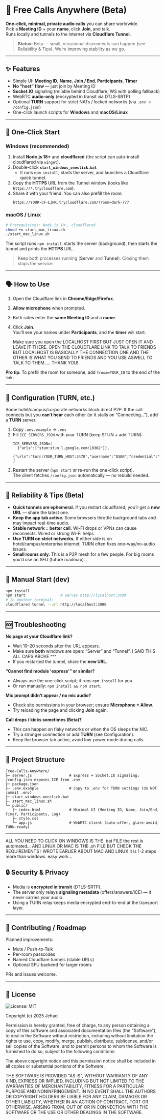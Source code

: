 # 🖤 Free Calls Anywhere (Beta)

**One-click, minimal, private audio calls** you can share worldwide.  
Pick a **Meeting ID** + your **name**, click **Join**, and talk.  
Runs locally and tunnels to the internet via **Cloudflare Tunnel**.

> **Status:** Beta — small, occasional disconnects can happen (see Reliability & Tips). We’re improving stability as we go.

---

## ✨ Features
- Simple UI: **Meeting ID**, **Name**, **Join / End**, **Participants**, **Timer**
- **No “host” flow** — just join by Meeting ID
- **Socket.IO** signaling (reliable behind Cloudflare; WS with polling fallback)
- WebRTC **audio-only** (encrypted in transit via DTLS-SRTP)
- Optional **TURN** support for strict NATs / locked networks (via `.env` → `/config.json`)
- One-click launch scripts for **Windows** and **macOS/Linux**

---

## 🚀 One-Click Start

### Windows (recommended)
1. Install **Node.js 18+** and **cloudflared** (the script can auto-install cloudflared via `winget`).
2. Double-click **`start_windows_oneclick.bat`**
   - It runs `npm install`, starts the server, and launches a Cloudflare quick tunnel.
3. Copy the **HTTPS** URL from the Tunnel window (looks like `https://*.trycloudflare.com`).
4. Share it with your friend. You can also prefill the room:
   ```
   https://YOUR-CF-LINK.trycloudflare.com/?room=dark-777
   ```

### macOS / Linux
```bash
# Prerequisites: Node.js 18+, cloudflared
chmod +x start_mac_linux.sh
./start_mac_linux.sh
```
The script runs `npm install`, starts the server (background), then starts the tunnel and prints the **HTTPS** URL.

> Keep both processes running (**Server** and **Tunnel**). Closing them stops the service.

---

## 🗣️ How to Use
1. Open the Cloudflare link in **Chrome/Edge/Firefox**.
2. **Allow microphone** when prompted.
3. Both sides enter the **same Meeting ID** and a **name**.
4. Click **Join**.  
   You’ll see your names under **Participants**, and the **timer** will start.

   Make sure you open the LOCALHOST FIRST BUT JUST OPEN IT AND LEAVE IT THERE. OPEN THE CLOUDFLARE LINK TO TALK TO FRIENDS BUT LOCALHOST IS BASICALLY THE CONNECTION ONE AND THE OTHER IS WHAT YOU SEND TO FRIENDS AND YOU USE ASWELL TO TALK TO THEM..... THANK YOU!

**Pro tip:** To prefill the room for someone, add `?room=YOUR_ID` to the end of the link.

---

## 🔧 Configuration (TURN, etc.)

Some hotel/campus/corporate networks block direct P2P. If the call connects but you **can’t hear** each other (or it stalls on “Connecting…”), add a **TURN** server.

1. Copy `.env.example` → `.env`
2. Fill `ICE_SERVERS_JSON` with your TURN (keep STUN + add TURN):
   ```dotenv
   ICE_SERVERS_JSON=[
     {"urls":["stun:stun.l.google.com:19302"]},
     {"urls":"turn:YOUR_TURN_HOST:3478","username":"USER","credential":"PASS"}
   ]
   ```
3. Restart the server (`npm start` or re-run the one-click script).  
   The client fetches `/config.json` automatically — no rebuild needed.

---

## 🧪 Reliability & Tips (Beta)

- **Quick tunnels are ephemeral.** If you restart cloudflared, you’ll get a **new URL** — share the latest one.
- **Keep the app tab active.** Some browsers throttle background tabs and may impact real-time audio.
- **Stable network = better call.** Wi-Fi drops or VPNs can cause reconnects. Wired or strong Wi-Fi helps.
- **Use TURN on strict networks.** If either side is on hotel/campus/enterprise internet, TURN often fixes one-way/no-audio issues.
- **Small rooms only.** This is a P2P mesh for a few people. For big rooms you’d use an SFU (future roadmap).

---

## 🧰 Manual Start (dev)

```bash
npm install
npm start                # serves http://localhost:3000
# In another terminal:
cloudflared tunnel --url http://localhost:3000
```

---

## 🆘 Troubleshooting

**No page at your Cloudflare link?**  
- Wait 10–20 seconds after the URL appears.  
- Make sure **both** windows are open: “Server” and “Tunnel”.  I SAID THIS ALL CAPS ABOVE ^^^
- If you restarted the tunnel, share the **new URL**.

**“Cannot find module 'express'” or similar?**  
- Always use the one-click script; it runs `npm install` for you.  
- Or run manually: `npm install && npm start`.

**Mic prompt didn’t appear / no mic audio?**  
- Check site permissions in your browser; ensure **Microphone = Allow**.  
- Try reloading the page and clicking **Join** again.

**Call drops / kicks sometimes (Beta)?**  
- This can happen on flaky networks or when the OS sleeps the NIC.  
- Try a stronger connection or add **TURN** (see Configuration).  
- Keep the browser tab active, avoid low-power mode during calls.

---

## 📁 Project Structure

```
Free-Calls-Anywhere/
├─ server.js                 # Express + Socket.IO signaling; /config.json exposes ICE from .env
├─ package.json
├─ .env.example              # Copy to .env for TURN settings (do NOT commit .env)
├─ start_windows_oneclick.bat
├─ start_mac_linux.sh
└─ public/
   ├─ index.html             # Minimal UI (Meeting ID, Name, Join/End, Timer, Participants, Log)
   ├─ style.css
   └─ app.js                 # WebRTC client (auto-offer, glare-avoid, TURN-ready)
```

---

ALL YOU NEED TO CLICK ON WINDOWS IS THE .bat FILE the rest is automated... AND LINUX OR MAC IS THE .sh FILE BUT CHECK THE REQUIREMENTS I WROTE EARLIER ABOUT MAC AND LINUX it is 1-2 steps more than windows. easy work... 

## 🔒 Security & Privacy

- Media is **encrypted in transit** (DTLS-SRTP).  
- The server only relays **signaling metadata** (offers/answers/ICE) — it never carries your audio.  
- Using a TURN relay keeps media encrypted end-to-end at the transport layer.

---

## 🤝 Contributing / Roadmap

Planned improvements:
- Mute / Push-to-Talk
- Per-room passcodes
- Named Cloudflare tunnels (stable URLs)
- Optional SFU backend for larger rooms

PRs and issues welcome.

---

## 📝 License

![License: MIT](https://img.shields.io/badge/License-MIT-yellow.svg)

Copyright (c) 2025 Jehad

Permission is hereby granted, free of charge, to any person obtaining a copy
of this software and associated documentation files (the "Software"), to deal
in the Software without restriction, including without limitation the rights
to use, copy, modify, merge, publish, distribute, sublicense, and/or sell
copies of the Software, and to permit persons to whom the Software is
furnished to do so, subject to the following conditions:

The above copyright notice and this permission notice shall be included in all
copies or substantial portions of the Software.

THE SOFTWARE IS PROVIDED "AS IS", WITHOUT WARRANTY OF ANY KIND, EXPRESS OR
IMPLIED, INCLUDING BUT NOT LIMITED TO THE WARRANTIES OF MERCHANTABILITY,
FITNESS FOR A PARTICULAR PURPOSE AND NONINFRINGEMENT. IN NO EVENT SHALL THE
AUTHORS OR COPYRIGHT HOLDERS BE LIABLE FOR ANY CLAIM, DAMAGES OR OTHER
LIABILITY, WHETHER IN AN ACTION OF CONTRACT, TORT OR OTHERWISE, ARISING FROM,
OUT OF OR IN CONNECTION WITH THE SOFTWARE OR THE USE OR OTHER DEALINGS IN THE
SOFTWARE.
